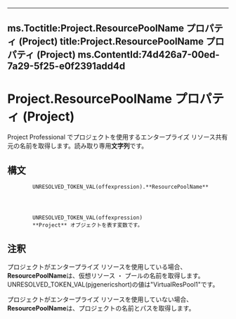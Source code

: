 

---
ms.Toctitle:Project.ResourcePoolName プロパティ (Project)
title:Project.ResourcePoolName プロパティ (Project)
ms.ContentId:74d426a7-00ed-7a29-5f25-e0f2391add4d
---
# Project.ResourcePoolName プロパティ (Project)




Project Professional でプロジェクトを使用するエンタープライズ リソース共有元の名前を取得します。読み取り専用**文字列**です。

## 構文

            UNRESOLVED_TOKEN_VAL(offexpression).**ResourcePoolName**




            UNRESOLVED_TOKEN_VAL(offexpression)
            **Project** オブジェクトを表す変数です。



## 注釈
プロジェクトがエンタープライズ リソースを使用している場合、 **ResourcePoolName**は、仮想リソース ・ プールの名前を取得します。UNRESOLVED_TOKEN_VAL(pjgenericshort)の値は"VirtualResPool1"です。



プロジェクトがエンタープライズ リソースを使用していない場合、 **ResourcePoolName**は、プロジェクトの名前とパスを取得します。




